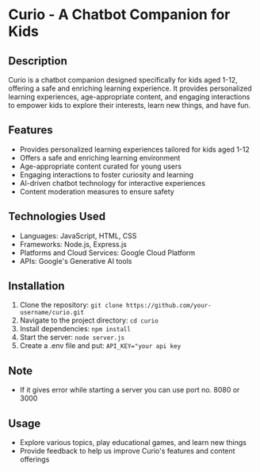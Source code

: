 # Curio - A Chatbot Companion for Kids

## Description
Curio is a chatbot companion designed specifically for kids aged 1-12, offering a safe and enriching learning experience. It provides personalized learning experiences, age-appropriate content, and engaging interactions to empower kids to explore their interests, learn new things, and have fun.

## Features
- Provides personalized learning experiences tailored for kids aged 1-12
- Offers a safe and enriching learning environment
- Age-appropriate content curated for young users
- Engaging interactions to foster curiosity and learning
- AI-driven chatbot technology for interactive experiences
- Content moderation measures to ensure safety

## Technologies Used
- Languages: JavaScript, HTML, CSS
- Frameworks: Node.js, Express.js
- Platforms and Cloud Services: Google Cloud Platform
- APIs: Google's Generative AI tools

## Installation
1. Clone the repository: `git clone https://github.com/your-username/curio.git`
2. Navigate to the project directory: `cd curio`
3. Install dependencies: `npm install`
4. Start the server: `node server.js`
5. Create a .env file and put: `API_KEY="your api key`

## Note
- If it gives error while starting a server you can use port no. 8080 or 3000

## Usage
- Explore various topics, play educational games, and learn new things
- Provide feedback to help us improve Curio's features and content offerings


